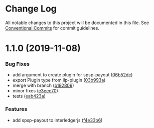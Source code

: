# Change Log

All notable changes to this project will be documented in this file.
See [Conventional Commits](https://conventionalcommits.org) for commit guidelines.

# 1.1.0 (2019-11-08)


### Bug Fixes

* add argument to create plugin for spsp-payout ([06b52dc](https://github.com/interledgerjs/interledgerjs/commit/06b52dc))
* export Plugin type from ilp-plugin ([03b993a](https://github.com/interledgerjs/interledgerjs/commit/03b993a))
* merge with branch ([b192809](https://github.com/interledgerjs/interledgerjs/commit/b192809))
* minor fixes ([e3eec70](https://github.com/interledgerjs/interledgerjs/commit/e3eec70))
* tests ([eab423a](https://github.com/interledgerjs/interledgerjs/commit/eab423a))


### Features

* add spsp-payout to interledgerjs ([f4e33b6](https://github.com/interledgerjs/interledgerjs/commit/f4e33b6))
